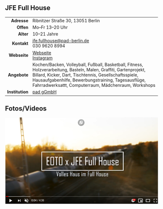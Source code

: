 ## JFE Full House

|||
-:|-
**Adresse** |     Ribnitzer Straße 30, 13051 Berlin
**Offen** |       Mo–Fr 13–20 Uhr
**Alter** |       10–21 Jahre
**Kontakt** |     [jfe.fullhouse@pad-berlin.de](mailto:jfe.fullhouse@pad-berlin.de)<br>030 9620 8994
**Webseite** |     <a target="_blank" href="https://www.pad-berlin.de/jugendarbeit-praevention-und-qualifikation/jfe-full-house">Webseite</a><br><a target="_blank" href="https://www.instagram.com/jfe.fullhouse/">Instagram</a>
**Angebote** |    Kochen/Backen, Volleyball, Fußball, Basketball, Fitness, Holzverarbeitung, Basteln, Malen, Graffiti, Gartenprojekt, Billard, Kicker, Dart, Tischtennis, Gesellschaftsspiele, Hausaufgabenhilfe, Bewerbungstraining, Tagesausflüge, Fahrradwerksattt, Computerraum, Mädchenraum, Workshops
**Institution** | <a target="_blank" href="https://www.pad-berlin.de/">pad gGmbH</a>

## Fotos/Videos

<a target="_blank" href="https://www.youtube.com/watch?v=xLhWAbKMOsA"><img src="../images/fullhouse.png" width="600px" /></a>
